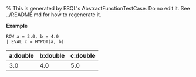 % This is generated by ESQL's AbstractFunctionTestCase. Do no edit it. See ../README.md for how to regenerate it.

**Example**

```esql
ROW a = 3.0, b = 4.0
| EVAL c = HYPOT(a, b)
```

| a:double | b:double | c:double |
| --- | --- | --- |
| 3.0 | 4.0 | 5.0 |



